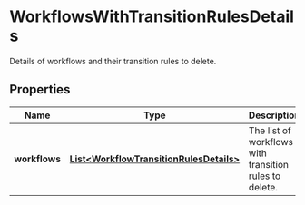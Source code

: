 

# WorkflowsWithTransitionRulesDetails

Details of workflows and their transition rules to delete.

## Properties

| Name | Type | Description | Notes |
|------------ | ------------- | ------------- | -------------|
|**workflows** | [**List&lt;WorkflowTransitionRulesDetails&gt;**](WorkflowTransitionRulesDetails.md) | The list of workflows with transition rules to delete. |  |




